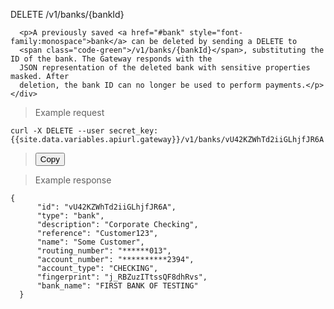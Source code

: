 <div class="method-area">
  <div class="method-copy">
    <div class="method-copy-padding">
      <p><span class="api-operation">DELETE</span> <span class="code-green">/v1/banks/{bankId}</span></p>

      <p>A previously saved <a href="#bank" style="font-family:monospace">bank</a> can be deleted by sending a DELETE to
      <span class="code-green">/v1/banks/{bankId}</span>, substituting the ID of the bank. The Gateway responds with the
      JSON representation of the deleted bank with sensitive properties masked. After
      deletion, the bank ID can no longer be used to perform payments.</p>
    </div>
  </div>

  <blockquote>Example request</blockquote>
  <pre id="del-bank"><code class="json">curl -X DELETE --user secret_key: {{site.data.variables.apiurl.gateway}}/v1/banks/vU42KZWhTd2iiGLhjfJR6A</code></pre>
  <blockquote><button id="btn" class="btn copy" data-clipboard-target="#del-bank" onclick="Materialize.toast('Copied!', 2000)">Copy</button></blockquote>

  <blockquote>Example response</blockquote>
  <pre><code>{
      "id": "vU42KZWhTd2iiGLhjfJR6A",
      "type": "bank",
      "description": "Corporate Checking",
      "reference": "Customer123",
      "name": "Some Customer",
      "routing_number": "******013",
      "account_number": "**********2394",
      "account_type": "CHECKING",
      "fingerprint": "j_RBZuzITtssQF8dhRvs",
      "bank_name": "FIRST BANK OF TESTING"
  }</code>
  </pre>
</div>
